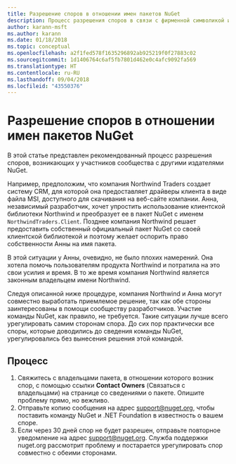 ```yaml
---
title: Разрешение споров в отношении имен пакетов NuGet
description: Процесс разрешения споров в связи с фирменной символикой и товарными знаками, а также других конфликтных ситуаций между издателями пакетов NuGet.
author: karann-msft
ms.author: karann
ms.date: 01/18/2018
ms.topic: conceptual
ms.openlocfilehash: a2f1fed578f1635296892ab925219f0f27883c02
ms.sourcegitcommit: 1d1406764c6af5fb7801d462e0c4afc9092fa569
ms.translationtype: HT
ms.contentlocale: ru-RU
ms.lasthandoff: 09/04/2018
ms.locfileid: "43550376"
---
```

# <a name="resolving-disputes-over-nuget-package-names"></a>Разрешение споров в отношении имен пакетов NuGet

В этой статье представлен рекомендованный процесс разрешения споров, возникающих у участников сообщества с другими издателями NuGet.

Например, предположим, что компания Northwind Traders создает систему CRM, для которой она предоставляет драйверы клиента в виде файла MSI, доступного для скачивания на веб-сайте компании. Анна, независимый разработчик, хочет упростить использование клиентской библиотеки Northwind и преобразует ее в пакет NuGet с именем `NorthwindTraders.Client`. Позднее компания Northwind решает предоставить собственный официальный пакет NuGet со своей клиентской библиотекой и поэтому желает оспорить право собственности Анны на имя пакета.

В этой ситуации у Анны, очевидно, не было плохих намерений. Она хотела помочь пользователям продукта Northwind и потратила на это свои усилия и время. В то же время компания Northwind является законным владельцем имени Northwind.

Следуя описанной ниже процедуре, компания Northwind и Анна могут совместно выработать приемлемое решение, так как обе стороны заинтересованы в помощи сообществу разработчиков. Участие команды NuGet, как правило, не требуется. Такие ситуации лучше всего урегулировать самим сторонам спора. До сих пор практически все споры, которые доводились до сведения команды NuGet, урегулировались без вынесения решения этой командой.

## <a name="process"></a>Процесс

1. Свяжитесь с владельцами пакета, в отношении которого возник спор, с помощью ссылки **Contact Owners** (Связаться с владельцами) на странице со сведениями о пакете. Опишите проблему прямо, но вежливо.
2. Отправьте копию сообщения на адрес [support@nuget.org](mailto:support@nuget.org), чтобы поставить команду NuGet и .NET Foundation в известность о вашем споре.
3. Если через 30 дней спор не будет разрешен, отправьте повторное уведомление на адрес [support@nuget.org](mailto:support@nuget.org). Служба поддержки nuget.org рассмотрит проблему и постарается урегулировать спор совместно с обеими сторонами.
